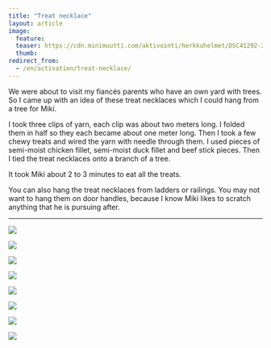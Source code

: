 ```yaml
---
title: "Treat necklace"
layout: article
image:
  feature:
  teaser: https://cdn.minimuutti.com/aktivointi/herkkuhelmet/DSC41292-245px.jpg
  thumb:
redirect_from:
  - /en/activation/treat-necklace/
---
```


We were about to visit my fiancés parents who have an own yard with trees. So I came up with an idea of these treat necklaces which I could hang from a tree for Miki.

I took three clips of yarn, each clip was about two meters long. I folded them in half so they each became about one meter long. Then I took a few chewy treats and wired the yarn with needle through them. I used pieces of semi-moist chicken fillet, semi-moist duck fillet and beef stick pieces. Then I tied the treat necklaces onto a branch of a tree.

It took Miki about 2 to 3 minutes to eat all the treats.

You can also hang the treat necklaces from ladders or railings. You may not want to hang them on door handles, because I know Miki likes to scratch anything that he is pursuing after.

---

![](https://cdn.minimuutti.com/aktivointi/herkkuhelmet/DSC41330-800px.jpg)

![](https://cdn.minimuutti.com/aktivointi/herkkuhelmet/DSC41337-800px.jpg)

![](https://cdn.minimuutti.com/aktivointi/herkkuhelmet/DSC41307-800px.jpg)

![](https://cdn.minimuutti.com/aktivointi/herkkuhelmet/DSC41304-800px.jpg)

![](https://cdn.minimuutti.com/aktivointi/herkkuhelmet/DSC41300-800px.jpg)

![](https://cdn.minimuutti.com/aktivointi/herkkuhelmet/DSC41328-800px.jpg)

![](https://cdn.minimuutti.com/aktivointi/herkkuhelmet/DSC41292-800px.jpg)

![](https://cdn.minimuutti.com/aktivointi/herkkuhelmet/DSC41280-800px.jpg)
